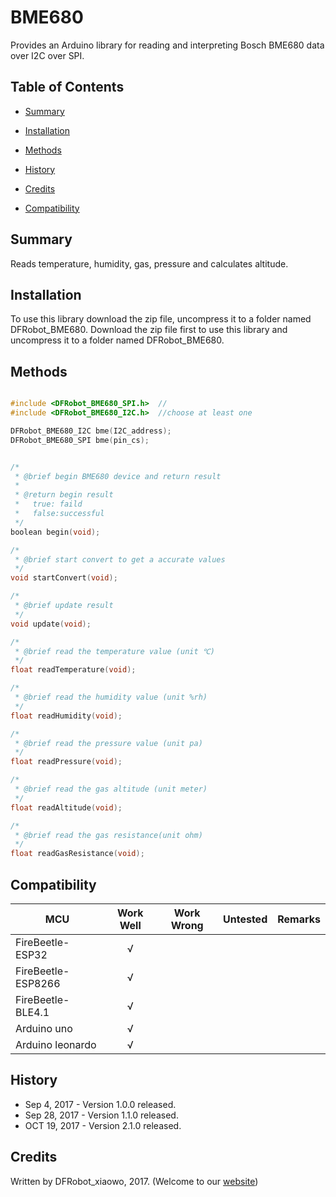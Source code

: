 # BME680
Provides an Arduino library for reading and interpreting Bosch BME680 data over I2C over SPI.

## Table of Contents

* [Summary](#summary)
* [Installation](#installation)
* [Methods](#methods)

* [History](#history)
* [Credits](#credits)
* [Compatibility](#compatibility)
<snippet>
<content>

## Summary

Reads temperature, humidity, gas, pressure and calculates altitude.

## Installation

To use this library download the zip file, uncompress it to a folder named DFRobot_BME680. 
Download the zip file first to use this library and uncompress it to a folder named DFRobot_BME680. 

## Methods

```C++

#include <DFRobot_BME680_SPI.h>  //
#include <DFRobot_BME680_I2C.h>  //choose at least one

DFRobot_BME680_I2C bme(I2C_address);
DFRobot_BME680_SPI bme(pin_cs);


/*
 * @brief begin BME680 device and return result
 *
 * @return begin result
 *   true: faild
 *   false:successful
 */
boolean begin(void);

/*
 * @brief start convert to get a accurate values
 */
void startConvert(void);

/*
 * @brief update result
 */
void update(void);

/*
 * @brief read the temperature value (unit ℃)
 */
float readTemperature(void);

/*
 * @brief read the humidity value (unit %rh)
 */
float readHumidity(void);

/*
 * @brief read the pressure value (unit pa)
 */
float readPressure(void);

/*
 * @brief read the gas altitude (unit meter)
 */
float readAltitude(void);

/*
 * @brief read the gas resistance(unit ohm)
 */
float readGasResistance(void);

```

## Compatibility

MCU                | Work Well | Work Wrong | Untested  | Remarks
------------------ | :----------: | :----------: | :---------: | -----
FireBeetle-ESP32  |      √       |             |            | 
FireBeetle-ESP8266  |      √       |             |            | 
FireBeetle-BLE4.1 |       √      |             |            | 
Arduino uno |       √      |             |            | 
Arduino leonardo |      √       |             |            | 

## History

- Sep 4, 2017 - Version 1.0.0 released.
- Sep 28, 2017 - Version 1.1.0 released.
- OCT 19, 2017 - Version 2.1.0 released.

## Credits

Written by DFRobot_xiaowo, 2017. (Welcome to our [website](https://www.dfrobot.com/))
